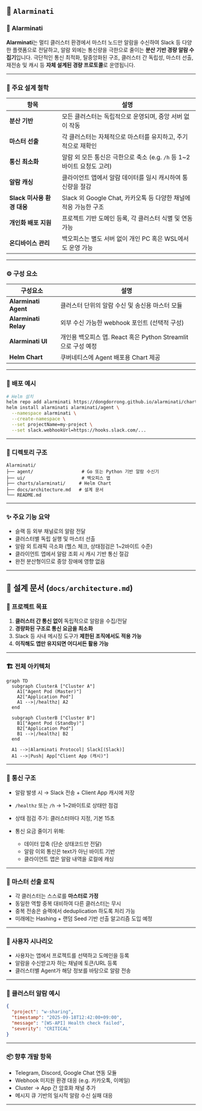 ## 📘 `Alarminati`

### 🔔 Alarminati

**Alarminati**는 멀티 클러스터 환경에서 마스터 노드만 알람을 수신하여 Slack 등 다양한 플랫폼으로 전달하고, 알람 외에는 통신량을 극한으로 줄이는 **분산 기반 경량 알람 수집기**입니다.
극단적인 통신 최적화, 탈중앙화된 구조, 클러스터 간 독립성, 마스터 선출, 재전송 및 캐시 등 **자체 설계된 경량 프로토콜**로 운영됩니다.

---

### 🧠 주요 설계 철학

| 항목                  | 설명                                               |
| ------------------- | ------------------------------------------------ |
| **분산 기반**           | 모든 클러스터는 독립적으로 운영되며, 중앙 서버 없이 작동                 |
| **마스터 선출**          | 각 클러스터는 자체적으로 마스터를 유지하고, 주기적으로 재확인               |
| **통신 최소화**          | 알람 외 모든 통신은 극한으로 축소 (e.g. `/h` 등 1\~2바이트 요청도 고려) |
| **알람 캐싱**           | 클라이언트 앱에서 알람 데이터를 일시 캐시하여 통신량을 절감                |
| **Slack 미사용 환경 대응** | Slack 외 Google Chat, 카카오톡 등 다양한 채널에 적응 가능한 구조    |
| **개인화 배포 지원**       | 프로젝트 기반 도메인 등록, 각 클러스터 식별 및 연동 가능                |
| **온디바이스 관리**        | 백오피스는 별도 서버 없이 개인 PC 혹은 WSL에서도 운영 가능             |

---

### ⚙️ 구성 요소

| 구성요소                 | 설명                                            |
| -------------------- | --------------------------------------------- |
| **Alarminati Agent** | 클러스터 단위의 알람 수신 및 송신용 마스터 모듈                   |
| **Alarminati Relay** | 외부 수신 가능한 webhook 포인트 (선택적 구성)                |
| **Alarminati UI**    | 개인용 백오피스 앱. React 혹은 Python Streamlit으로 구성 예정 |
| **Helm Chart**       | 쿠버네티스에 Agent 배포용 Chart 제공                     |

---

### 🚀 배포 예시

```bash
# Helm 설치
helm repo add alarminati https://dongdorrong.github.io/alarminati/charts
helm install alarminati alarminati/agent \
  --namespace alarminati \
  --create-namespace \
  --set projectName=my-project \
  --set slack.webhookUrl=https://hooks.slack.com/...
```

---

### 📂 디렉토리 구조

```
Alarminati/
├── agent/                  # Go 또는 Python 기반 알람 수신기
├── ui/                     # 백오피스 앱
├── charts/alarminati/     # Helm Chart
├── docs/architecture.md   # 설계 문서
└── README.md
```

---

### ✨ 주요 기능 요약

* 슬랙 등 외부 채널로의 알람 전달
* 클러스터별 독립 실행 및 마스터 선출
* 알람 외 트래픽 극소화 (헬스 체크, 상태점검은 1\~2바이트 수준)
* 클라이언트 앱에서 알람 조회 시 캐시 기반 통신 절감
* 완전 분산형이므로 중앙 장애에 영향 없음

---

## 📐 설계 문서 (`docs/architecture.md`)

### 🎯 프로젝트 목표

1. **클러스터 간 통신 없이** 독립적으로 알람을 수집/전달
2. **경량화된 구조로 통신 요금을 최소화**
3. Slack 등 사내 메시징 도구가 **제한된 조직에서도 적용 가능**
4. **이직해도 앱만 유지되면 어디서든 활용 가능**

---

### 🏗️ 전체 아키텍처

```mermaid
graph TD
  subgraph ClusterA ["Cluster A"]
    A1["Agent Pod (Master)"]
    A2["Application Pod"]
    A1 -->|/healthz| A2
  end

  subgraph ClusterB ["Cluster B"]
    B1["Agent Pod (Standby)"]
    B2["Application Pod"]
    B1 -->|/healthz| B2
  end

  A1 -->|Alarminati Protocol| Slack[(Slack)]
  A1 -->|Push| App["Client App (캐시)"]
```

---

### 🔐 통신 구조

* 알람 발생 시 → Slack 전송 + Client App 캐시에 저장
* `/healthz` 또는 `/h` → 1\~2바이트로 상태만 점검
* 상태 점검 주기: 클러스터마다 지정, 기본 15초
* 통신 요금 줄이기 위해:

  * 데이터 압축 (단순 상태코드만 전달)
  * 알람 이외 통신은 text가 아닌 바이트 기반
  * 클라이언트 앱은 알람 내역을 로컬에 캐싱

---

### 🔄 마스터 선출 로직

* 각 클러스터는 스스로를 **마스터로 가정**
* 동일한 역할 중복 대비하여 다른 클러스터는 무시
* 중복 전송은 슬랙에서 deduplication 하도록 처리 가능
* 미래에는 Hashing + 랜덤 Seed 기반 선출 알고리즘 도입 예정

---

### 📲 사용자 시나리오

* 사용자는 앱에서 프로젝트를 선택하고 도메인을 등록
* 알람을 수신받고자 하는 채널에 토큰/URL 등록
* 클러스터별 Agent가 해당 정보를 바탕으로 알람 전송

---

### 💬 클러스터 알람 예시

```json
{
  "project": "w-sharing",
  "timestamp": "2025-09-18T12:42:00+09:00",
  "message": "[WS-API] Health check failed",
  "severity": "CRITICAL"
}
```

---

### 📦 향후 개발 항목

* Telegram, Discord, Google Chat 연동 모듈
* Webhook 미지원 환경 대응 (e.g. 카카오톡, 이메일)
* Cluster → App 간 암호화 채널 추가
* 메시지 큐 기반의 일시적 알람 수신 실패 대응

---